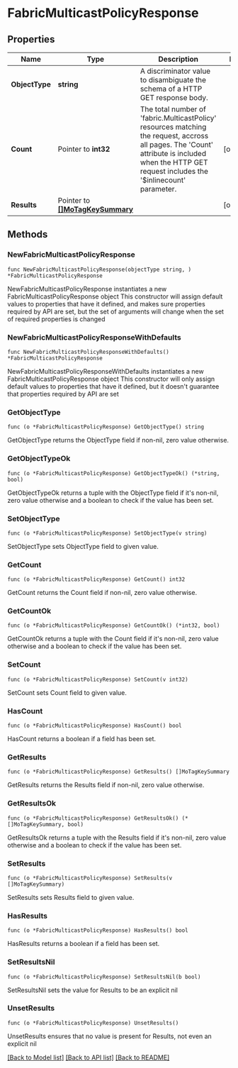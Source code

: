 # FabricMulticastPolicyResponse

## Properties

Name | Type | Description | Notes
------------ | ------------- | ------------- | -------------
**ObjectType** | **string** | A discriminator value to disambiguate the schema of a HTTP GET response body. | 
**Count** | Pointer to **int32** | The total number of &#39;fabric.MulticastPolicy&#39; resources matching the request, accross all pages. The &#39;Count&#39; attribute is included when the HTTP GET request includes the &#39;$inlinecount&#39; parameter. | [optional] 
**Results** | Pointer to [**[]MoTagKeySummary**](mo.TagKeySummary.md) |  | [optional] 

## Methods

### NewFabricMulticastPolicyResponse

`func NewFabricMulticastPolicyResponse(objectType string, ) *FabricMulticastPolicyResponse`

NewFabricMulticastPolicyResponse instantiates a new FabricMulticastPolicyResponse object
This constructor will assign default values to properties that have it defined,
and makes sure properties required by API are set, but the set of arguments
will change when the set of required properties is changed

### NewFabricMulticastPolicyResponseWithDefaults

`func NewFabricMulticastPolicyResponseWithDefaults() *FabricMulticastPolicyResponse`

NewFabricMulticastPolicyResponseWithDefaults instantiates a new FabricMulticastPolicyResponse object
This constructor will only assign default values to properties that have it defined,
but it doesn't guarantee that properties required by API are set

### GetObjectType

`func (o *FabricMulticastPolicyResponse) GetObjectType() string`

GetObjectType returns the ObjectType field if non-nil, zero value otherwise.

### GetObjectTypeOk

`func (o *FabricMulticastPolicyResponse) GetObjectTypeOk() (*string, bool)`

GetObjectTypeOk returns a tuple with the ObjectType field if it's non-nil, zero value otherwise
and a boolean to check if the value has been set.

### SetObjectType

`func (o *FabricMulticastPolicyResponse) SetObjectType(v string)`

SetObjectType sets ObjectType field to given value.


### GetCount

`func (o *FabricMulticastPolicyResponse) GetCount() int32`

GetCount returns the Count field if non-nil, zero value otherwise.

### GetCountOk

`func (o *FabricMulticastPolicyResponse) GetCountOk() (*int32, bool)`

GetCountOk returns a tuple with the Count field if it's non-nil, zero value otherwise
and a boolean to check if the value has been set.

### SetCount

`func (o *FabricMulticastPolicyResponse) SetCount(v int32)`

SetCount sets Count field to given value.

### HasCount

`func (o *FabricMulticastPolicyResponse) HasCount() bool`

HasCount returns a boolean if a field has been set.

### GetResults

`func (o *FabricMulticastPolicyResponse) GetResults() []MoTagKeySummary`

GetResults returns the Results field if non-nil, zero value otherwise.

### GetResultsOk

`func (o *FabricMulticastPolicyResponse) GetResultsOk() (*[]MoTagKeySummary, bool)`

GetResultsOk returns a tuple with the Results field if it's non-nil, zero value otherwise
and a boolean to check if the value has been set.

### SetResults

`func (o *FabricMulticastPolicyResponse) SetResults(v []MoTagKeySummary)`

SetResults sets Results field to given value.

### HasResults

`func (o *FabricMulticastPolicyResponse) HasResults() bool`

HasResults returns a boolean if a field has been set.

### SetResultsNil

`func (o *FabricMulticastPolicyResponse) SetResultsNil(b bool)`

 SetResultsNil sets the value for Results to be an explicit nil

### UnsetResults
`func (o *FabricMulticastPolicyResponse) UnsetResults()`

UnsetResults ensures that no value is present for Results, not even an explicit nil

[[Back to Model list]](../README.md#documentation-for-models) [[Back to API list]](../README.md#documentation-for-api-endpoints) [[Back to README]](../README.md)


